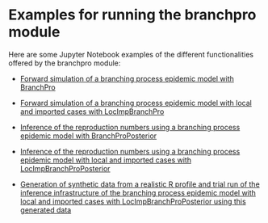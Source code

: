 # Examples for running the branchpro module

Here are some Jupyter Notebook examples of the different functionalities offered by the branchpro module:

- [Forward simulation of a branching process epidemic model with BranchPro](https://nbviewer.jupyter.org/github/SABS-R3-Epidemiology/branchpro/blob/main/branchpro/examples/branchpro-forward-simulation.ipynb)

- [Forward simulation of a branching process epidemic model with local and imported cases with LocImpBranchPro](https://nbviewer.jupyter.org/github/SABS-R3-Epidemiology/branchpro/blob/main/branchpro/examples/local-imported-branchpro-forward-simulation.ipynb)

- [Inference of the reproduction numbers using a branching process epidemic model with BranchProPosterior](https://nbviewer.jupyter.org/github/SABS-R3-Epidemiology/branchpro/blob/main/branchpro/examples/Rt-inference.ipynb)

- [Inference of the reproduction numbers using a branching process epidemic model with local and imported cases with LocImpBranchProPosterior](https://nbviewer.jupyter.org/github/SABS-R3-Epidemiology/branchpro/blob/main/branchpro/examples/local-imported-Rt-inference.ipynb)

- [Generation of synthetic data from a realistic R profile and trial run of the inference infrastructure of the branching process epidemic model with local and imported cases with LocImpBranchProPosterior using this generated data](https://nbviewer.jupyter.org/github/SABS-R3-Epidemiology/branchpro/blob/main/branchpro/examples/synthetic-data-notebook.ipynb)
